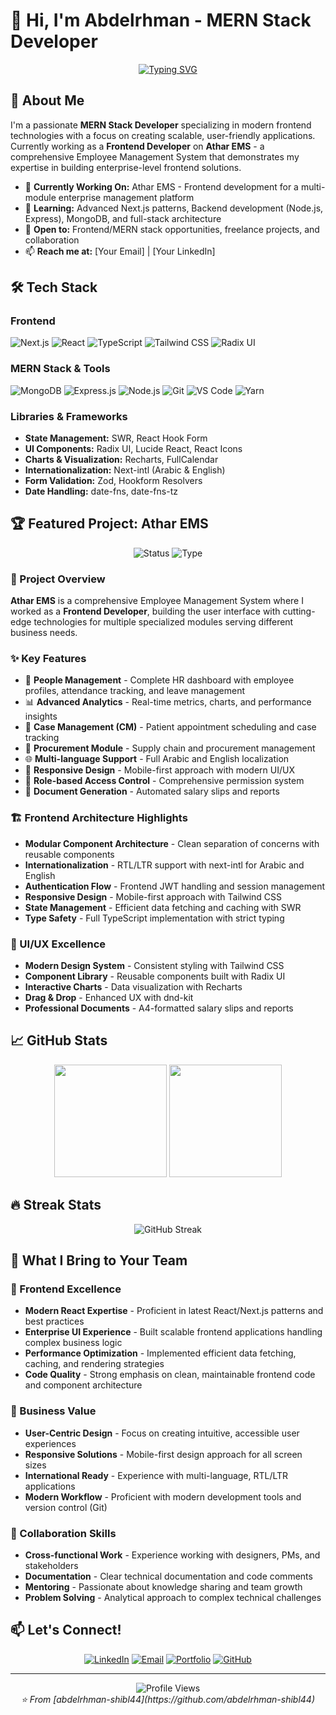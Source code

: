 # 👋 Hi, I'm Abdelrhman - MERN Stack Developer

<div align="center">

[![Typing SVG](https://readme-typing-svg.herokuapp.com?font=Fira+Code&pause=1000&color=2196F3&center=true&vCenter=true&width=435&lines=MERN+Stack+Developer;React+%26+Next.js+Expert;Frontend+Specialist;TypeScript+Enthusiast;UI%2FUX+Designer;Always+Learning+New+Technologies)](https://git.io/typing-svg)

</div>

## 🚀 About Me

I'm a passionate **MERN Stack Developer** specializing in modern frontend technologies with a focus on creating scalable, user-friendly applications. Currently working as a **Frontend Developer** on **Athar EMS** - a comprehensive Employee Management System that demonstrates my expertise in building enterprise-level frontend solutions.

- 🔭 **Currently Working On:** Athar EMS - Frontend development for a multi-module enterprise management platform
- 🌱 **Learning:** Advanced Next.js patterns, Backend development (Node.js, Express), MongoDB, and full-stack architecture
- 💼 **Open to:** Frontend/MERN stack opportunities, freelance projects, and collaboration
- 📫 **Reach me at:** [Your Email] | [Your LinkedIn]

## 🛠️ Tech Stack

### Frontend
![Next.js](https://img.shields.io/badge/Next.js-000000?style=for-the-badge&logo=next.js&logoColor=white)
![React](https://img.shields.io/badge/React-20232A?style=for-the-badge&logo=react&logoColor=61DAFB)
![TypeScript](https://img.shields.io/badge/TypeScript-007ACC?style=for-the-badge&logo=typescript&logoColor=white)
![Tailwind CSS](https://img.shields.io/badge/Tailwind_CSS-38B2AC?style=for-the-badge&logo=tailwind-css&logoColor=white)
![Radix UI](https://img.shields.io/badge/Radix%20UI-161618?style=for-the-badge&logo=radix-ui&logoColor=white)

### MERN Stack & Tools
![MongoDB](https://img.shields.io/badge/MongoDB-4EA94B?style=for-the-badge&logo=mongodb&logoColor=white)
![Express.js](https://img.shields.io/badge/Express.js-404D59?style=for-the-badge&logo=express&logoColor=white)
![Node.js](https://img.shields.io/badge/Node.js-43853D?style=for-the-badge&logo=node.js&logoColor=white)
![Git](https://img.shields.io/badge/Git-F05032?style=for-the-badge&logo=git&logoColor=white)
![VS Code](https://img.shields.io/badge/VS_Code-007ACC?style=for-the-badge&logo=visual-studio-code&logoColor=white)
![Yarn](https://img.shields.io/badge/Yarn-2C8EBB?style=for-the-badge&logo=yarn&logoColor=white)

### Libraries & Frameworks
- **State Management:** SWR, React Hook Form
- **UI Components:** Radix UI, Lucide React, React Icons
- **Charts & Visualization:** Recharts, FullCalendar
- **Internationalization:** Next-intl (Arabic & English)
- **Form Validation:** Zod, Hookform Resolvers
- **Date Handling:** date-fns, date-fns-tz

## 🏆 Featured Project: Athar EMS

<div align="center">
  <img src="https://img.shields.io/badge/Status-In%20Development-yellow?style=for-the-badge" alt="Status">
  <img src="https://img.shields.io/badge/Type-Enterprise%20Application-blue?style=for-the-badge" alt="Type">
</div>

### 🎯 Project Overview
**Athar EMS** is a comprehensive Employee Management System where I worked as a **Frontend Developer**, building the user interface with cutting-edge technologies for multiple specialized modules serving different business needs.

### ✨ Key Features
- 👥 **People Management** - Complete HR dashboard with employee profiles, attendance tracking, and leave management
- 📊 **Advanced Analytics** - Real-time metrics, charts, and performance insights
- 🏥 **Case Management (CM)** - Patient appointment scheduling and case tracking
- 💼 **Procurement Module** - Supply chain and procurement management
- 🌐 **Multi-language Support** - Full Arabic and English localization
- 📱 **Responsive Design** - Mobile-first approach with modern UI/UX
- 🔐 **Role-based Access Control** - Comprehensive permission system
- 📄 **Document Generation** - Automated salary slips and reports

### 🏗️ Frontend Architecture Highlights
- **Modular Component Architecture** - Clean separation of concerns with reusable components
- **Internationalization** - RTL/LTR support with next-intl for Arabic and English
- **Authentication Flow** - Frontend JWT handling and session management
- **Responsive Design** - Mobile-first approach with Tailwind CSS
- **State Management** - Efficient data fetching and caching with SWR
- **Type Safety** - Full TypeScript implementation with strict typing

### 🎨 UI/UX Excellence
- **Modern Design System** - Consistent styling with Tailwind CSS
- **Component Library** - Reusable components built with Radix UI
- **Interactive Charts** - Data visualization with Recharts
- **Drag & Drop** - Enhanced UX with dnd-kit
- **Professional Documents** - A4-formatted salary slips and reports

## 📈 GitHub Stats

<div align="center">
  <img height="180em" src="https://github-readme-stats.vercel.app/api?username=abdelrhman-shibl44&show_icons=true&theme=tokyonight&include_all_commits=true&count_private=true"/>
  <img height="180em" src="https://github-readme-stats.vercel.app/api/top-langs/?username=abdelrhman-shibl44&layout=compact&langs_count=8&theme=tokyonight"/>
</div>

## 🔥 Streak Stats
<div align="center">
  <img src="https://github-readme-streak-stats.herokuapp.com/?user=abdelrhman-shibl44&theme=tokyonight" alt="GitHub Streak" />
</div>

## 💼 What I Bring to Your Team

### 🎯 Frontend Excellence
- **Modern React Expertise** - Proficient in latest React/Next.js patterns and best practices
- **Enterprise UI Experience** - Built scalable frontend applications handling complex business logic
- **Performance Optimization** - Implemented efficient data fetching, caching, and rendering strategies
- **Code Quality** - Strong emphasis on clean, maintainable frontend code and component architecture

### 🌟 Business Value
- **User-Centric Design** - Focus on creating intuitive, accessible user experiences
- **Responsive Solutions** - Mobile-first design approach for all screen sizes
- **International Ready** - Experience with multi-language, RTL/LTR applications
- **Modern Workflow** - Proficient with modern development tools and version control (Git)

### 🤝 Collaboration Skills
- **Cross-functional Work** - Experience working with designers, PMs, and stakeholders
- **Documentation** - Clear technical documentation and code comments
- **Mentoring** - Passionate about knowledge sharing and team growth
- **Problem Solving** - Analytical approach to complex technical challenges

## 📫 Let's Connect!

<div align="center">

[![LinkedIn](https://img.shields.io/badge/LinkedIn-0077B5?style=for-the-badge&logo=linkedin&logoColor=white)](https://www.linkedin.com/in/abdelrhman-shibl/)
[![Email](https://img.shields.io/badge/Email-D14836?style=for-the-badge&logo=gmail&logoColor=white)](mailto:abdulrhman.mahmoud44@gmail.com)
[![Portfolio](https://img.shields.io/badge/Portfolio-000000?style=for-the-badge&logo=About.me&logoColor=white)](https://elshiblwebcraft.vercel.app/)
[![GitHub](https://img.shields.io/badge/GitHub-100000?style=for-the-badge&logo=github&logoColor=white)](https://github.com/abdelrhman-shibl44)

</div>

---

<div align="center">
  <img src="https://komarev.com/ghpvc/?username=abdelrhman-shibl44&color=blueviolet&style=for-the-badge" alt="Profile Views" />
</div>

<div align="center">
  <i>⭐ From [abdelrhman-shibl44](https://github.com/abdelrhman-shibl44)</i>
</div>
